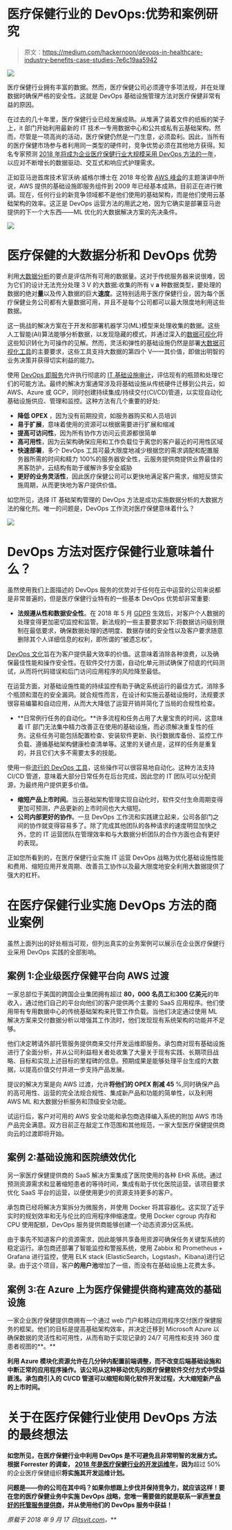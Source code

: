 # 医疗保健行业的 DevOps:优势和案例研究

> 原文：<https://medium.com/hackernoon/devops-in-healthcare-industry-benefits-case-studies-7e6c19aa5942>

![](img/da8eabaf9590e51dbbe608ff0e33c855.png)

医疗保健行业拥有丰富的数据。然而，医疗保健公司必须遵守多项法规，并在处理数据时确保严格的安全性。这就是 DevOps 基础设施管理方法对医疗保健非常有益的原因。

在过去的几十年里，医疗保健行业已经发展成熟。从堆满了装着文件的纸板的架子上，it 部门开始利用最新的 IT 技术—专用数据中心和公共或私有云基础架构。然而，尽管是一项高尚的活动，医疗保健仍然是一门生意，必须盈利。因此，当所有的医疗保健市场参与者利用同一类型的硬件时，竞争优势必须在其他地方获得。知名专家预测 [2018 年将成为企业医疗保健行业大规模采用 DevOps 方法的一年](https://www.forrester.com/report/Predictions%202018%20Digital%20Will%20Disrupt%20Siloed%20Healthcare%20Ecosystems/-/E-RES139891#endnote10)，以应对不断增长的数据驱动、交互式和响应式护理需求。

正如亚马逊首席技术官沃纳·威格尔博士在 2018 年伦敦 [AWS 峰会](https://itsvit.com/blog/aws-summit-2018-london-highlights-takeaways/)的主题演讲中所说，AWS 提供的基础设施即服务组件到 2009 年已经基本成熟，目前正在进行微调。现在，任何行业的新竞争领域都不是他们使用的基础架构，而是他们使用云基础架构的效率。这正是 DevOps 运营方法的用武之地，因为它确实是部署亚马逊提供的下一个大东西——ML 优化的大数据解决方案的先决条件。

![](img/598f95fb1a9ecd685c7ba617f1bb8ddb.png)

# 医疗保健的大数据分析和 DevOps 优势

利用[大数据分析](https://itsvit.com/blog/10-hot-trends-big-data-analytics-2017/)的要点是评估所有可用的数据量。这对于传统服务器来说很难，因为它们的设计无法充分处理 3 V 的大数据:收集的所有 v **a** 种数据类型，要处理的数据的绝对**量**以及传入数据的巨大**速度**。这特别适用于医疗保健行业，因为每个医疗保健业务公司都有大量数据可用，并且不是每个公司都可以最大限度地利用这些数据。

这一挑战的解决方案在于开发和部署机器学习(ML)模型来处理收集的数据。这些人工智能(AI)算法能够分析数据，以发现隐藏的模式，并通过深入的[数据可视化](https://itsvit.com/blog/big-data-visualization-principles/)将这些知识转化为可操作的见解。然而，灵活和弹性的基础设施仍然是部署[大数据可视化工具](https://itsvit.com/blog/top-4-popular-big-data-visualization-tools/)的主要要求，这些工具支持大数据的第四个 V——其价值，即做出明智的业务决策并获得切实利益的能力。

使用 [DevOps 即服务](https://itsvit.com/our-services/devops-service-provider/)允许执行彻底的 [IT 基础设施审计](https://itsvit.com/blog/news/increase-infrastructure-efficiency-3-months/)，评估现有的瓶颈和处理它们的可能方法。最终的解决方案通常涉及将基础设施从传统硬件迁移到公共云，如 AWS、Azure 或 GCP，同时创建持续集成/持续交付(CI/CD)管道，以实现自动化基础设施供应、管理和监控。这种方法有几个重要的好处:

*   **降低 OPEX** ，因为没有前期投资，如服务器购买和人员培训
*   **易于扩展**，意味着使用的资源可以根据需要进行扩展和缩减
*   **提高可访问性**，因为所有协作方访问云资源都很简单
*   **高可用性**，因为云架构确保应用和工作负载位于离您的客户最近的可用性区域
*   **快速部署**，多个 DevOps 工具可最大限度地减少根据您的需求调配和配置服务器所需的时间和精力
    100%的服务器安全性，云服务提供商提供业界最佳的黑客防护，云结构有助于缓解许多安全威胁
*   **更好的业务灵活性**，因此医疗保健公司可以更快地满足客户需求，缩短反馈实施周期，从而更快地为客户提供价值。

如您所见，选择 IT 基础架构管理的 DevOps 方法是成功实施数据分析的大数据方法的催化剂。唯一的问题是，DevOps 工作流对医疗保健意味着什么？

![](img/272190deb3de72afd22e2aa1cc96d154.png)

# DevOps 方法对医疗保健行业意味着什么？

虽然使用我们上面描述的 DevOps 服务的优势对于任何在云中运营的公司来说都是非常普遍的，但是医疗保健行业特有的一些基本 DevOps 优势却非常重要:

*   **法规遵从性和数据安全性**。在 2018 年 5 月 [GDPR](https://itsvit.com/blog/gdpr-can-ruin-trampoline-business/) 生效后，对客户个人数据的处理变得更加密切监控和监管。新法规的一些主要要求如下:将数据访问级别限制在最低要求，确保数据处理的透明度、数据存储的安全性以及客户要求随意删除其个人详细信息的权利，即所谓的“被遗忘权”。

[DevOps 文化](https://itsvit.com/blog/devops-culture-huge-step-mankind/)旨在为客户提供最大效率的价值。这意味着消除各种浪费，以及确保最佳性能和操作安全性。在软件交付方面，自动化单元测试确保了彻底的代码测试，从而将代码错误和后门访问应用程序的风险降至最低。

在运营方面，对基础设施性能的持续监控有助于确定系统运行的最佳方式，消除多个瓶颈和潜在的安全漏洞。就合规性而言，在设计和实施云基础设施时，法规要求很容易编纂和自动应用，从而大大降低了运营开销并简化了当局的合规性检查。

*   **日常例行任务的自动化。**许多流程和任务占用了大量宝贵的时间，这意味着 IT 部门无法集中精力改善正在使用的基础设施，而必须解决重复性的任务。这些任务可能包括配置检查、安装软件更新、执行数据库备份、监控工作负载、遵循基础架构健康检查清单等。这里的关键点是，这样的任务是重复的，并且它们大多不需要太多的技能。

使用一些[流行的 DevOps 工具](https://itsvit.com/blog/must-have-devops-tools-make-things-right-get-go/)，这些操作可以很容易地自动化。这种方法支持 CI/CD 管道，意味着大部分日常任务在后台完成，因此您的 IT 团队可以分配资源，为最终用户提供更多价值。

*   **缩短产品上市时间**。当云基础架构管理实现自动化时，软件交付生命周期变得更加可预测，产品更新的上市时间也大大缩短。
*   **公司内部更好的协作**。一旦 DevOps 工作流和实践建立起来，公司各部门之间的协作就变得容易多了。除了完成其他团队的各种请求的速度明显加快之外，您的 IT 运营团队在管理效率和与大数据分析团队的合作方面也会有更好的表现。

正如您所看到的，在医疗保健行业实施 IT 运营 DevOps 战略为优化基础设施性能和费用、缩短应用开发周期、改善员工协作以及最大限度地安全利用大数据提供了强大的杠杆。

# 在医疗保健行业实施 DevOps 方法的商业案例

虽然上面列出的好处相当可观，但列出真实的业务案例可以展示在企业医疗保健行业采用 DevOps 实践的全部影响。

## 案例 1:企业级医疗保健平台向 AWS 过渡

一家总部位于美国的跨国企业集团拥有超过 **80，000 名员工**和**300 亿美元**的年收入，通过他们自己的平台向他们的客户提供两个主要的 SaaS 应用程序。他们使用带有专用数据中心的传统基础架构来托管工作负载。当他们决定通过使用 ML 解决方案来交付数据分析以增强其工作流时，他们发现现有系统架构的功能并不足够。

他们决定聘请外部托管服务提供商来交付开发运维即服务。承包商对现有基础设施进行了全面分析，并从公司利益相关者处收集了大量关于现有实践、长期项目战略、目标和实现上述目标的里程碑的信息。预期成果是能够处理平台生成的大数据，以提高价值交付并进一步支持产品发展。

提议的解决方案是向 AWS 过渡，允许**将他们的 OPEX 削减 45** %,同时确保产品的高可用性、运营的完全法规合规性、集成新产品和功能的简单性，以及利用 AWS ML 和大数据分析服务和顶级安全功能。

试运行后，客户对可用的 AWS 安全功能和承包商选择编入系统的附加 AWS 市场产品完全满意。双方目前正在敲定工作范围和其他规范，一家大型医疗保健提供商向云的过渡即将开始。

## 案例 2:基础设施和医院绩效优化

另一家医疗保健提供商的 SaaS 解决方案集成了医院使用的各种 EHR 系统。通过预测资源需求和显著缩短患者的等待时间，集成有助于优化医院运营。该项目要求优化 SaaS 平台的运营，以便使用更少的资源支持更多的客户。

承包商已经将解决方案拆分为微服务，并使用 Docker 将其容器化。这实现了近乎实时的规划效率和无与伦比的应用程序伸缩速度。使用 Docker cgroup 内存和 CPU 使用配额，DevOps 服务提供商能够创建一个动态资源分区系统。

由于事先不知道客户的资源需求，因此能够共享备用资源可确保任务关键型系统的稳定运行。承包商还部署了智能监控和警报系统，使用 Zabbix 和 Prometheus + Grafana 进行监控，使用 ELK stack (ElasticSearch，Logstash，Kibana)进行记录。由于这个项目，客户**的用户池**增加了一倍，而没有在基础设施上花费太多。

## 案例 3:在 Azure 上为医疗保健提供商构建高效的基础设施

一家企业医疗保健提供商拥有一个通过 web 门户和移动应用程序交付医疗保健服务的框架。他们的目标是提高基础架构效率，并决定迁移到 Microsoft Azure 以确保数据的灵活性和可用性，从而有助于实现记录的 24/7 可用性和支持 360 度患者视图的**。**

**利用 Azure 模块化资源允许在几分钟内配置前端调整，而不改变后端基础设施和中断正常的应用程序操作。该公司从这种移动优先的医疗保健软件交付方式中受益匪浅。承包商引入的 CI/CD 管道可以缩短和简化软件开发过程，大大缩短新产品的上市时间。**

# **关于在医疗保健行业使用 DevOps 方法的最终想法**

**如您所见，在医疗保健行业中利用 DevOps 是不可避免且非常明智的发展方式。根据 Forrester 的调查， [2018 年是医疗保健行业的开发运维年](https://go.forrester.com/blogs/2018-the-year-of-enterprise-devops/)，因为**超过 50%的企业医疗保健组织**将实施其开发运维计划。**

**问题是——你的公司在其中吗？如果你想跟上步伐并保持竞争力，就应该这样！要在您的医疗保健业务中实施 DevOps 战略，您唯一需要做的就是联系一家[声誉良好的托管服务提供商](https://clutch.co/it-services/msp)，并从使用他们的 DevOps 服务中获益！**

***原载于 2018 年 9 月 17 日*[*itsvit.com*](https://itsvit.com/blog/devops-healthcare-benefits-case-studies/)*。***